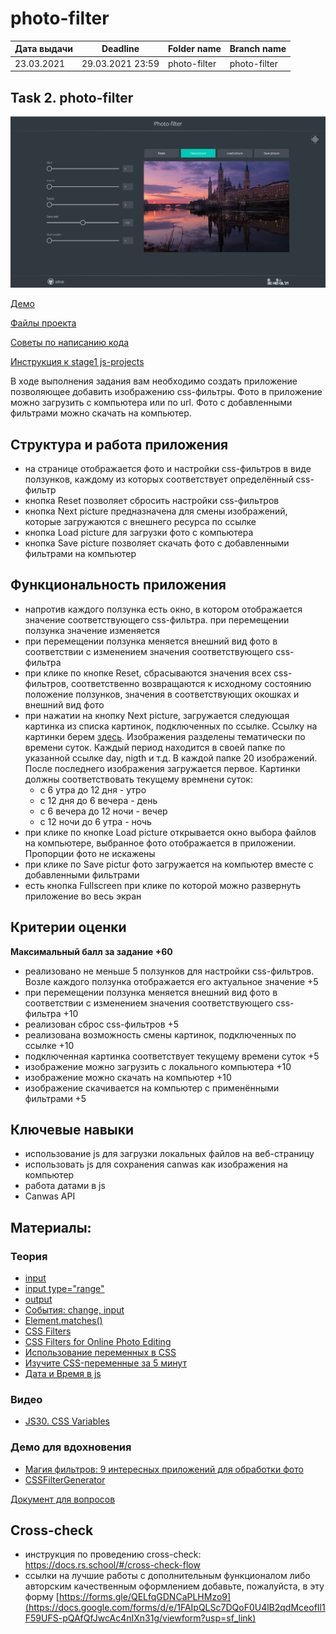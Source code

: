 # photo-filter

| Дата выдачи | Deadline         | Folder name   | Branch name   |
| ------------| ---------------- | ------------- | ------------- |
| 23.03.2021  | 29.03.2021 23:59 | photo-filter  | photo-filter  |

## Task 2. photo-filter

![screenshot](images/photo-filter.png)

[Демо](https://rolling-scopes-school.github.io/stage1-tasks/photo-filter/)

[Файлы проекта](https://github.com/rolling-scopes-school/stage1-tasks/tree/photo-filter/photo-filter)

[Советы по написанию кода](tasks/photo-filter-hints.md)

[Инструкция к stage1 js-projects](tasks/js-projects.md)

В ходе выполнения задания вам необходимо создать приложение позволяющее добавить изображению css-фильтры. Фото в приложение можно загрузить с компьютера или по url. Фото с добавленными фильтрами можно скачать на компьютер. 

## Структура и работа приложения
- на странице отображается фото и настройки css-фильтров в виде ползунков, каждому из которых соответствует определённый css-фильтр
- кнопка Reset позволяет сбросить настройки css-фильтров
- кнопка Next picture предназначена для смены изображений, которые загружаются с внешнего ресурса по ссылке
- кнопка Load picture для загрузки фото с компьютера 
- кнопка Save picture позволяет скачать фото с добавленными фильтрами на компьютер

## Функциональность приложения
- напротив каждого ползунка есть окно, в котором отображается значение соответствующего css-фильтра. при перемещении ползунка значение изменяется
- при перемещении ползунка меняется внешний вид фото в соответствии с изменением значения соответствующего css-фильтра
- при клике по кнопке Reset, сбрасываются значения всех css-фильтров, соответственно возвращаются к исходному состоянию положение ползунков, значения в соответствующих окошках и внешний вид фото
- при нажатии на кнопку Next picture, загружается следующая картинка из списка картинок, подключенных по ссылке. Ссылку на картинки берем [здесь](https://raw.githubusercontent.com/rolling-scopes-school/stage1-tasks/assets/images/). Изображения разделены тематически по времени суток. Каждый период находится в своей папке по указанной ссылке day, nigth и т.д. В каждой папке 20 изображений. После последнего изображения загружается первое. Картинки должны соответствовать текущему времнени суток:
  + с 6 утра до 12 дня - утро
  + с 12 дня до 6 вечера - день
  + с 6 вечера до 12 ночи - вечер
  + с 12 ночи до 6 утра - ночь
- при клике по кнопке Load picture открывается окно выбора файлов на компьютере, выбранное фото отображается в приложении. Пропорции фото не искажены
- при клике по Save pictur фото загружается на компьютер вместе с добавленными фильтрами
- есть кнопка Fullscreen при клике по которой можно развернуть приложение во весь экран

## Критерии оценки

**Максимальный балл за задание +60**
- реализовано не меньше 5 ползунков для настройки css-фильтров. Возле каждого ползунка отображается его актуальное значение +5
- при перемещении ползунка меняется внешний вид фото в соответствии с изменением значения соответствующего css-фильтра +10
- реализован сброс css-фильтров +5
- реализована возможность смены картинок, подключенных по ссылке +10
- подключенная картинка соответствует текущему времени суток +5
- изображение можно загрузить с локального компьютера +10
- изображение можно скачать на компьютер +10
- изображение скачивается на компьютер с применёнными фильтрами +5

## Ключевые навыки
- использование js для загрузки локальных файлов на веб-страницу
- использовать js для сохранения сanwas как изображения на компьютер
- работа датами в js
- Canwas API

## Материалы:
### Теория
- [input](https://developer.mozilla.org/ru/docs/Web/HTML/Element/Input)
- [input type="range"](https://developer.mozilla.org/ru/docs/Web/HTML/Element/Input/range)
- [output](https://developer.mozilla.org/ru/docs/Web/HTML/Element/output)
- [События: change, input](https://learn.javascript.ru/events-change-input)
- [Element.matches()](https://developer.mozilla.org/ru/docs/Web/API/Element/matches)
- [CSS Filters](https://css-tricks.com/almanac/properties/f/filter/)
- [CSS Filters for Online Photo Editing](https://orangeable.com/css/filters)
- [Использование переменных в CSS](https://developer.mozilla.org/ru/docs/Web/CSS/Using_CSS_custom_properties)
- [Изучите CSS-переменные за 5 минут](https://medium.com/devschacht/изучите-css-переменные-за-5-минут-3a5dc6193857)
- [Дата и Время в js](https://learn.javascript.ru/datetime)

### Видео
- [JS30. CSS Variables](https://youtu.be/AHLNzv13c2I)

### Демо для вдохновения
- [Магия фильтров: 9 интересных приложений для обработки фото](https://asn24.ru/sova/community/magiya-filtrov-9-interesnykh-prilozheniy-dlya-obrabotki-foto-v-instagram/)
- [CSSFilterGenerator](https://www.cssfiltergenerator.com/)

[Документ для вопросов](https://docs.google.com/spreadsheets/d/1dMDLBC4-1XPaVMehZB6DqetToXZhq4x0PiZtj-jvLRc/edit#gid=487334651)

## Cross-check
- инструкция по проведению cross-check: https://docs.rs.school/#/cross-check-flow
- ссылки на лучшие работы с дополнительным функционалом либо авторским качественным оформлением добавьте, пожалуйста, в эту форму [https://forms.gle/QELfqGDNCaPLHMzo9](https://docs.google.com/forms/d/e/1FAIpQLSc7DQoF0U4lB2qdMceofIl1F59UFS-pQAfQfJwcAc4nIXn31g/viewform?usp=sf_link)